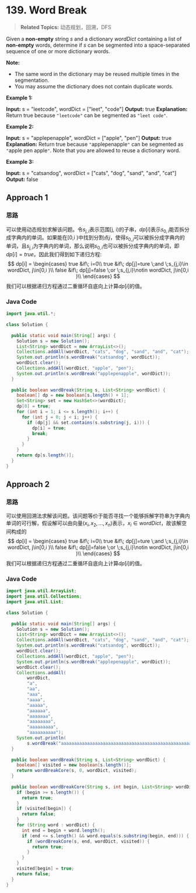 # 139. Word Break

>  **Related Topics:** 动态规划，回溯，DFS

Given a  **non-empty**  string  _s_  and a dictionary  _wordDict_  containing a list of  **non-empty**  words, determine if  _s_  can be segmented into a space-separated sequence of one or more dictionary words.

**Note:**

-   The same word in the dictionary may be reused multiple times in the segmentation.
-   You may assume the dictionary does not contain duplicate words.

**Example 1:**

**Input:** s = "leetcode", wordDict = ["leet", "code"]
**Output:** true
**Explanation:** Return true because `"leetcode"` can be segmented as `"leet code"`.

**Example 2:**

**Input:** s = "applepenapple", wordDict = ["apple", "pen"]
**Output:** true
**Explanation:** Return true because `"`applepenapple`"` can be segmented as `"`apple pen apple`"`.
             Note that you are allowed to reuse a dictionary word.

**Example 3:**

**Input:** s = "catsandog", wordDict = ["cats", "dog", "sand", "and", "cat"]
**Output:** false
## Approach 1
### 思路
可以使用动态规划求解该问题。令$s_{j,i}$表示范围[j, i)的子串，$dp[i]$表示$s_{0,i}$能否拆分成字典内的单词。如果能在[0,i )中找到分割点$j$，使得$s_{0,j}$可以被拆分成字典内的单词，且$s_{j,i}$为字典内的单词，那么说明$s_{0,i}$也可以被拆分成字典内的单词，即$dp[i]=true$。因此我们得到如下递归方程:
$$
dp[i] = 
\begin{cases}
 true &if\; i=0\\
 true &if\; dp[j]=ture \;and  \;s_{j,i}\in wordDict, j\in[0,i )\\
 false &if\; dp[j]=false \;or  \;s_{j,i}\notin wordDict, j\in[0,i )\\
 \end{cases}
 $$
我们可以根据递归方程通过二重循环自底向上计算$dp[i]$的值。
### Java Code
``` Java
import java.util.*;  
  
class Solution {  
  
  public static void main(String[] args) {  
    Solution s = new Solution();  
    List<String> wordDict = new ArrayList<>();  
    Collections.addAll(wordDict, "cats", "dog", "sand", "and", "cat");  
    System.out.println(s.wordBreak("catsandog", wordDict));  
    wordDict.clear();  
    Collections.addAll(wordDict, "apple", "pen");  
    System.out.println(s.wordBreak("applepenapple", wordDict));  
  }  
  
  public boolean wordBreak(String s, List<String> wordDict) {  
    boolean[] dp = new boolean[s.length() + 1];  
    Set<String> set = new HashSet<>(wordDict);  
    dp[0] = true;  
    for (int i = 1; i <= s.length(); i++) {  
      for (int j = 0; j < i; j++) {  
        if (dp[j] && set.contains(s.substring(j, i))) {  
          dp[i] = true;  
          break;  
        }  
      }  
    }  
    return dp[s.length()];  
  }  
}
```
## Approach 2
### 思路
可以使用回溯法求解该问题。该问题等价于能否寻找一个能够拆解字符串为字典内单词的可行解，假设解可以由向量$(x_i,x_2,...,x_n)$表示，$x_i\in wordDict$，故该解空间构成的
$$
dp[i] = 
\begin{cases}
 true &if\; i=0\\
 true &if\; dp[j]=ture \;and  \;s_{j,i}\in wordDict, j\in[0,i )\\
 false &if\; dp[j]=false \;or  \;s_{j,i}\notin wordDict, j\in[0,i )\\
 \end{cases}
 $$
我们可以根据递归方程通过二重循环自底向上计算$dp[i]$的值。
### Java Code
``` Java
import java.util.ArrayList;  
import java.util.Collections;  
import java.util.List;  
  
class Solution {  
  
  public static void main(String[] args) {  
    Solution s = new Solution();  
    List<String> wordDict = new ArrayList<>();  
    Collections.addAll(wordDict, "cats", "dog", "sand", "and", "cat");  
    System.out.println(s.wordBreak("catsandog", wordDict));  
    wordDict.clear();  
    Collections.addAll(wordDict, "apple", "pen");  
    System.out.println(s.wordBreak("applepenapple", wordDict));  
    wordDict.clear();  
    Collections.addAll(  
        wordDict,  
        "a",  
        "aa",  
        "aaa",  
        "aaaa",  
        "aaaaa",  
        "aaaaaa",  
        "aaaaaaa",  
        "aaaaaaaa",  
        "aaaaaaaaa",  
        "aaaaaaaaaa");  
    System.out.println(  
        s.wordBreak("aaaaaaaaaaaaaaaaaaaaaaaaaaaaaaaaaaaaaaaaaaaaaaaaaaaaaaaab", wordDict));  
  }  
  
  public boolean wordBreak(String s, List<String> wordDict) {  
    boolean[] visited = new boolean[s.length()];  
    return wordBreakCore(s, 0, wordDict, visited);  
  }  
  
  public boolean wordBreakCore(String s, int begin, List<String> wordDict, boolean[] visited) {  
    if (begin >= s.length()) {  
      return true;  
    }  
    if (visited[begin]) {  
      return false;  
    }  
    for (String word : wordDict) {  
      int end = begin + word.length();  
      if (end <= s.length() && word.equals(s.substring(begin, end))) {  
        if (wordBreakCore(s, end, wordDict, visited)) {  
          return true;  
        }  
      }  
    }  
    visited[begin] = true;  
    return false;  
  }  
}
```

<!--stackedit_data:
eyJoaXN0b3J5IjpbMjEwNjkxOTI3MCwtMzM0NDA2Mzc3LDM2NT
k1OTg2OCwzNjc3MjgzLC0yMDEyODcwMDcsMTE2NTA0MTY0LDMw
ODkwMjIyNiwzNDE4Mzc0MjgsMTgyMzUxNDg5MCw2MzAzNDM4ND
ddfQ==
-->